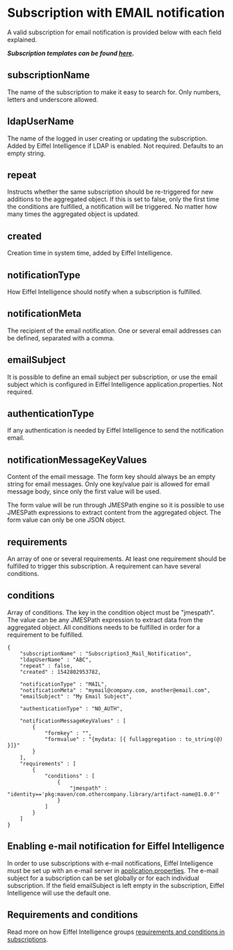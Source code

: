 # Subscription with EMAIL notification

A valid subscription for email notification is provided below with each 
field explained.

_**Subscription templates can be found [here](../src/main/resources/templates).**_

## subscriptionName
The name of the subscription to make it easy to search for. Only numbers, letters and underscore allowed.

## ldapUserName
The name of the logged in user creating or updating the subscription. Added 
by Eiffel Intelligence if LDAP is enabled. Not required. Defaults to an empty string.

## repeat
Instructs whether the same subscription should be re-triggered for new 
additions to the aggregated object. If this is set to false, only the first 
time the conditions are fulfilled, a notification will be triggered. No 
matter how many times the aggregated object is updated.

## created
Creation time in system time, added by Eiffel Intelligence.

## notificationType
How Eiffel Intelligence should notify when a subscription is fulfilled.

## notificationMeta
The recipient of the email notification. One or several email addresses can 
be defined, separated with a comma.

## emailSubject
It is possible to define an email subject per subscription, or use the email 
subject which is configured in Eiffel Intelligence application.properties. Not required.

## authenticationType
If any authentication is needed by Eiffel Intelligence to send the notification email.

## notificationMessageKeyValues
Content of the email message. The form key should always be an empty string 
for email messages. Only one key/value pair is allowed for email message body, 
since only the first value will be used. 

The form value will be run through JMESPath engine so it is possible to use 
JMESPath expressions to extract content from the aggregated object. The 
form value can only be one JSON object.

## requirements
An array of one or several requirements. At least one requirement should be 
fulfilled to trigger this subscription. A requirement can have several conditions.

## conditions
Array of conditions. The key in the condition object must be "jmespath". 
The value can be any JMESPath expression to extract data from the aggregated 
object. All conditions needs to be fulfilled in order for a requirement to 
be fulfilled.

    {
        "subscriptionName" : "Subscription3_Mail_Notification",
        "ldapUserName" : "ABC",
        "repeat" : false,
        "created" : 1542802953782,

        "notificationType" : "MAIL",
        "notificationMeta" : "mymail@company.com, another@email.com",
        "emailSubject" : "My Email Subject",

        "authenticationType" : "NO_AUTH",

        "notificationMessageKeyValues" : [
            {
                "formkey" : "",
                "formvalue" : "{mydata: [{ fullaggregation : to_string(@) }]}"
            }
        ],
        "requirements" : [
            {
                "conditions" : [
                    {
                        "jmespath" : "identity=='pkg:maven/com.othercompany.library/artifact-name@1.0.0'"
                    }
                ]
            }
        ]
    }

## Enabling e-mail notification for Eiffel Intelligence

In order to use subscriptions with e-mail notifications, Eiffel Intelligence
must be set up with an e-mail server in [application.properties](../src/main/resources/application.properties).
The e-mail subject for a subscription can be set globally or for each individual
subscription. If the field emailSubject is left empty in the subscription, Eiffel
Intelligence will use the default one.

## Requirements and conditions

Read more on how Eiffel Intelligence groups [requirements and conditions in subscriptions](subscriptions.md#writing-requirements-and-conditions).
